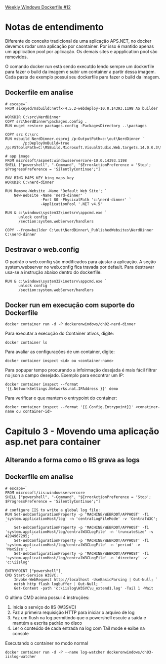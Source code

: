 [Weekly Windows Dockerfile #12](https://blog.sixeyed.com/windows-weekly-dockerfile-12-nerddinner/)

# Notas de entendimento

Diferente do conceito tradicional de uma aplicação APS.NET, no docker devemos rodar uma aplicação por caontainer. Por isso é mantido apenas um application pool por aplicação. Os demais sites e appplication pool são removidos.

O comando docker run está sendo executdo lendo sempre um dockerfile para fazer o build da imagem e subir um container a partir dessa imagem. Cada pasta de exemplo possui seu dockerfile para fazer o build da imagem. 

## Dockerfile em analise
```
# escape=`
FROM sixeyed/msbuild:netfx-4.5.2-webdeploy-10.0.14393.1198 AS builder

WORKDIR C:\src\NerdDinner
COPY src\NerdDinner\packages.config .
RUN nuget restore packages.config -PackagesDirectory ..\packages

COPY src C:\src
RUN msbuild NerdDinner.csproj /p:OutputPath=c:\out\NerdDinner `
        /p:DeployOnBuild=true /p:VSToolsPath=C:\MSBuild.Microsoft.VisualStudio.Web.targets.14.0.0.3\tools\VSToolsPath

# app image
FROM microsoft/aspnet:windowsservercore-10.0.14393.1198
SHELL ["powershell", "-Command", "$ErrorActionPreference = 'Stop'; $ProgressPreference = 'SilentlyContinue';"]

ENV BING_MAPS_KEY bing_maps_key
WORKDIR C:\nerd-dinner

RUN Remove-Website -Name 'Default Web Site'; `
    New-Website -Name 'nerd-dinner' `
                -Port 80 -PhysicalPath 'c:\nerd-dinner' `
                -ApplicationPool '.NET v4.5'

RUN & c:\windows\system32\inetsrv\appcmd.exe `
      unlock config `
      /section:system.webServer/handlers

COPY --from=builder C:\out\NerdDinner\_PublishedWebsites\NerdDinner C:\nerd-dinner

```

## Destravar o web.config
O padrão o web.config são modificados para ajustar a aplicação. A seção system.webserver no web.config fica travada por default. Para destravar usa-se a instrução abaixo dentro do dockerfile.

```
RUN & c:\windows\system32\inetsrv\appcmd.exe `
      unlock config `
      /section:system.webServer/handlers
```

## Docker run em execução com suporte do Dockerfile

```
docker container run -d -P dockeronwindows/ch02-nerd-dinner

```

Para executar a execução do Container ativos, digite:
```
docker container ls
```

Para avaliar as configurações de um container, digite:
```
docker container inspect <id> ou <container-name> 
```

Para popupar tempo procurando a infoirmação desejada é mais fácil filtrar no json a campo desejado. Exemplo para encontrar um IP:

```
docker container inspect --format '{{.NetworkSettings.Networks.nat.IPAddress }}' demo
```

Para verificar o que mantem o entrypoint do container:

```
docker container inspect --format '{{.Config.Entrypoint}}' <conatiner-name ou container-id>
```

# Capitulo 3 - Movendo uma aplicação asp.net para container

## Alterando a forma como  o IIS grava as logs

## Dockerfile em analise
```
# escape=`
FROM microsoft/iis:windowsservercore
SHELL ["powershell", "-Command", "$ErrorActionPreference = 'Stop'; $ProgressPreference = 'SilentlyContinue';"]

# configure IIS to write a global log file:
RUN Set-WebConfigurationProperty -p 'MACHINE/WEBROOT/APPHOST' -fi 'system.applicationHost/log' -n 'centralLogFileMode' -v 'CentralW3C'; `
    Set-WebConfigurationProperty -p 'MACHINE/WEBROOT/APPHOST' -fi 'system.applicationHost/log/centralW3CLogFile' -n 'truncateSize' -v 4294967295; `
    Set-WebConfigurationProperty -p 'MACHINE/WEBROOT/APPHOST' -fi 'system.applicationHost/log/centralW3CLogFile' -n 'period' -v 'MaxSize'; `
    Set-WebConfigurationProperty -p 'MACHINE/WEBROOT/APPHOST' -fi 'system.applicationHost/log/centralW3CLogFile' -n 'directory' -v 'c:\iislog'

ENTRYPOINT ["powershell"]
CMD Start-Service W3SVC; `
    Invoke-WebRequest http://localhost -UseBasicParsing | Out-Null; `
    netsh http flush logbuffer | Out-Null; `
    Get-Content -path 'c:\iislog\W3SVC\u_extend1.log' -Tail 1 -Wait 
```

O ultimo CMD acima possui 4 instruções:

1. Inicia o serviço do IIS (W3SVC)
2. Faz a primeira requisição HTTP para iniciar o arquivo de log
3. Faz um flush na log permitindo que o powershell escute a saída e mantém a escrita padrão no disco
4. Ler o conteúdo de cada entrada na log com Tail mode e exibe na console

Executando o container no modo normal

```
docker container run -d -P --name log-watcher dockeronwindows/ch03-iislog-watcher
```
